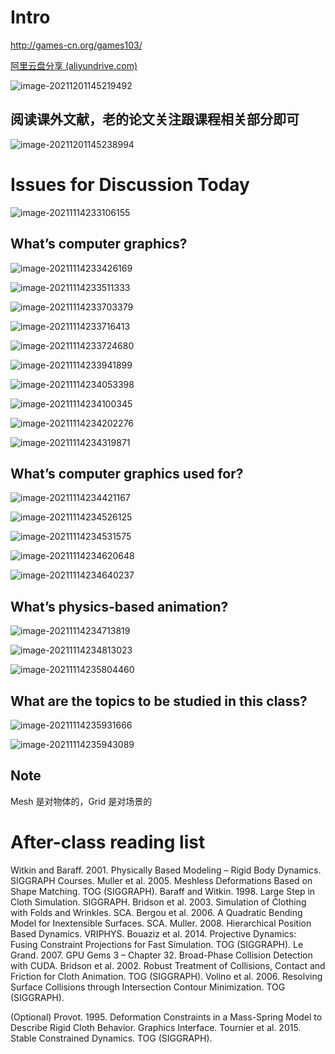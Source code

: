 # Intro

http://games-cn.org/games103/

[阿里云盘分享 (aliyundrive.com)](https://www.aliyundrive.com/s/YGuzfDCzw4n/folder/61824d985307bbf3920044b4afd48abb633441f6)

![image-20211201145219492](Media/01_Intro/image-20211201145219492.png)

## 阅读课外文献，老的论文关注跟课程相关部分即可

![image-20211201145238994](Media/01_Intro/image-20211201145238994.png)

# **Issues for Discussion Today**

![image-20211114233106155](Media/01_Intro/image-20211114233106155.png)

## What’s computer graphics?

![image-20211114233426169](Media/01_Intro/image-20211114233426169.png)

![image-20211114233511333](Media/01_Intro/image-20211114233511333.png)

![image-20211114233703379](Media/01_Intro/image-20211114233703379.png)

![image-20211114233716413](Media/01_Intro/image-20211114233716413.png)

![image-20211114233724680](Media/01_Intro/image-20211114233724680.png)

![image-20211114233941899](Media/01_Intro/image-20211114233941899.png)

![image-20211114234053398](Media/01_Intro/image-20211114234053398.png)

![image-20211114234100345](Media/01_Intro/image-20211114234100345.png)

![image-20211114234202276](Media/01_Intro/image-20211114234202276.png)

![image-20211114234319871](Media/01_Intro/image-20211114234319871.png)

## What’s computer graphics used for?

![image-20211114234421167](Media/01_Intro/image-20211114234421167.png)

![image-20211114234526125](Media/01_Intro/image-20211114234526125.png)

![image-20211114234531575](Media/01_Intro/image-20211114234531575.png)

![image-20211114234620648](Media/01_Intro/image-20211114234620648.png)

![image-20211114234640237](Media/01_Intro/image-20211114234640237.png)

## What’s physics-based animation?

![image-20211114234713819](Media/01_Intro/image-20211114234713819.png)

![image-20211114234813023](Media/01_Intro/image-20211114234813023.png)

![image-20211114235804460](Media/01_Intro/image-20211114235804460.png)

## What are the topics to be studied in this class?

![image-20211114235931666](Media/01_Intro/image-20211114235931666.png)

![image-20211114235943089](Media/01_Intro/image-20211114235943089.png)

## Note

Mesh 是对物体的，Grid 是对场景的



# After-class reading list

 Witkin and Baraff. 2001. Physically Based Modeling – Rigid Body Dynamics. SIGGRAPH Courses.
 Muller et al. 2005. Meshless Deformations Based on Shape Matching. TOG (SIGGRAPH).
 Baraff and Witkin. 1998. Large Step in Cloth Simulation. SIGGRAPH.
 Bridson et al. 2003. Simulation of Clothing with Folds and Wrinkles. SCA.
 Bergou et al. 2006. A Quadratic Bending Model for Inextensible Surfaces. SCA.
 Muller. 2008. Hierarchical Position Based Dynamics. VRIPHYS.
 Bouaziz et al. 2014. Projective Dynamics: Fusing Constraint Projections for Fast Simulation. TOG (SIGGRAPH).
 Le Grand. 2007. GPU Gems 3 – Chapter 32. Broad-Phase Collision Detection with CUDA.
 Bridson et al. 2002. Robust Treatment of Collisions, Contact and Friction for Cloth Animation. TOG (SIGGRAPH).
 Volino et al. 2006. Resolving Surface Collisions through Intersection Contour Minimization. TOG (SIGGRAPH).

 (Optional)
 Provot. 1995. Deformation Constraints in a Mass-Spring Model to Describe Rigid Cloth Behavior. Graphics Interface.
 Tournier et al. 2015. Stable Constrained Dynamics. TOG (SIGGRAPH).